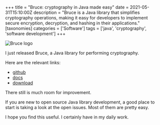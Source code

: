 +++
title = "Bruce: cryptography in Java made easy"
date = 2021-05-31T15:10:00Z
description = "Bruce is a Java library that simplifies cryptography operations, making it easy for developers to implement secure encryption, decryption, and hashing in their applications."
[taxonomies]
categories = ['Software']
tags = ['java', 'cryptography', 'software development']
+++

![Bruce logo](../../images/posts/bruce-logo.png)

I just released Bruce, a Java library for performing cryptography.

Here are the relevant links:

- [github](https://github.com/mcaserta/bruce)
- [docs](https://bruce.mirkocaserta.com)
- [download](https://jitpack.io/#mcaserta/bruce)

There still is much room for improvement.

If you are new to open source Java library development, a good place to start is
taking a look at the open issues. Most of them are pretty easy.

I hope you find this useful. I certainly have in my daily work.
